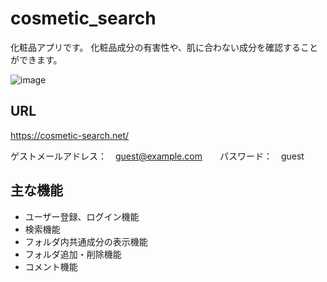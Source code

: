 # cosmetic_search
化粧品アプリです。
化粧品成分の有害性や、肌に合わない成分を確認することができます。

![image](https://user-images.githubusercontent.com/89590207/193417164-52674d61-03de-49cc-8fd8-e66610eb5891.png)


## URL
https://cosmetic-search.net/

ゲストメールアドレス：　guest@example.com　　パスワード：　guest

## 主な機能
* ユーザー登録、ログイン機能
* 検索機能
* フォルダ内共通成分の表示機能
* フォルダ追加・削除機能
* コメント機能




